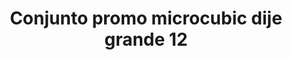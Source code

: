 ---
title: Conjunto promo microcubic dije grande 12
date: 
draft: false

# descripcion
description : Conjunto de cadena y dije con microcubic. Largo de cadena 40, 45 o 50 cm a elección

materials: 

color: 

dimensions: 

code: 06-26-0730

type: "Conjuntos"

categories: []

price: $4.560,00

price_eftvo: $3.875,00

# Images
# first image will be shown in the product page
images:
  # - image: "images/path_to_image"
  # La ubicacion de las imagenes es imagenes/Conjuntos/Conjuntos.Cadena y Dije/06-26-0730-conjunto-promo-microcubic-dije-grande-12
  - image: "./images/conjuntos/cadena_y_dije/06-26-0730-conjunto-promo-microcubic-dije-grande-12.jpg"
---